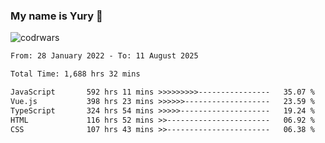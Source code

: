 ### My name is Yury 👋 
![codrwars](https://www.codewars.com/users/litury/badges/micro) 


<!--START_SECTION:waka-->

```txt
From: 28 January 2022 - To: 11 August 2025

Total Time: 1,688 hrs 32 mins

JavaScript       592 hrs 11 mins >>>>>>>>>----------------   35.07 %
Vue.js           398 hrs 23 mins >>>>>>-------------------   23.59 %
TypeScript       324 hrs 54 mins >>>>>--------------------   19.24 %
HTML             116 hrs 52 mins >>-----------------------   06.92 %
CSS              107 hrs 43 mins >>-----------------------   06.38 %
```

<!--END_SECTION:waka-->

